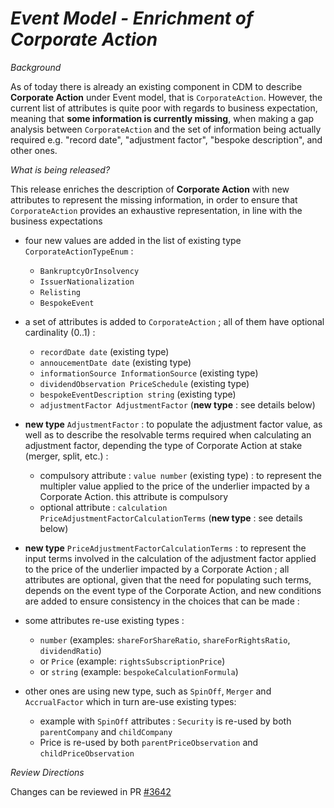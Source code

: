 # _Event Model - Enrichment of Corporate Action_

_Background_

As of today there is already an existing component in CDM to describe **Corporate Action** under Event model, that is `CorporateAction`.
However, the current list of attributes is quite poor with regards to business expectation, meaning that **some information is currently missing**, when making a gap analysis between `CorporateAction` and the set of information being actually required e.g. "record date", "adjustment factor", "bespoke description", and other ones.

_What is being released?_

This release enriches the description of **Corporate Action** with new attributes to represent the missing information, in order to ensure that `CorporateAction` provides an exhaustive representation, in line with the business expectations

- four new values are added in the list of existing type `CorporateActionTypeEnum` :

   - `BankruptcyOrInsolvency`
   - `IssuerNationalization`
   - `Relisting`
   - `BespokeEvent`

- a set of attributes is added to `CorporateAction` ; all of them have optional cardinality (0..1) :

   - `recordDate date` (existing type)
   - `annoucementDate date` (existing type)
   - `informationSource InformationSource` (existing type)
   - `dividendObservation PriceSchedule` (existing type)
   - `bespokeEventDescription string` (existing type)
   - `adjustmentFactor AdjustmentFactor` (**new type** : see details below)

- **new type** `AdjustmentFactor` : to populate the adjustment factor value, as well as to describe the resolvable terms required when calculating an adjustment factor, depending the type of Corporate Action at stake (merger, split, etc.) :

   - compulsory attribute : `value number`  (existing type) : to represent the multipler value applied to the price of the underlier impacted by a Corporate Action. this attribute is compulsory
   - optional attribute : `calculation` `PriceAdjustmentFactorCalculationTerms` (**new type** : see details below)

- **new type** `PriceAdjustmentFactorCalculationTerms` : to represent the input terms involved in the calculation of the adjustment factor applied to the price of the underlier impacted by a Corporate Action ; all attributes are optional, given that the need for populating such terms, depends on the event type of the Corporate Action, and new conditions are added to ensure consistency in the choices that can be made :

- some attributes re-use existing types :
   - `number` (examples: `shareForShareRatio`, `shareForRightsRatio`, `dividendRatio`)
   - or `Price` (example: `rightsSubscriptionPrice`)
   - or `string` (example: `bespokeCalculationFormula`)

- other ones are using new type, such as `SpinOff`, `Merger` and `AccrualFactor` which in turn are-use existing types:
   - example with `SpinOff` attributes : `Security` is re-used by both `parentCompany` and `childCompany`
   - Price is re-used by both `parentPriceObservation` and `childPriceObservation`

_Review Directions_

Changes can be reviewed in PR [#3642](https://github.com/finos/common-domain-model/pull/3642)
